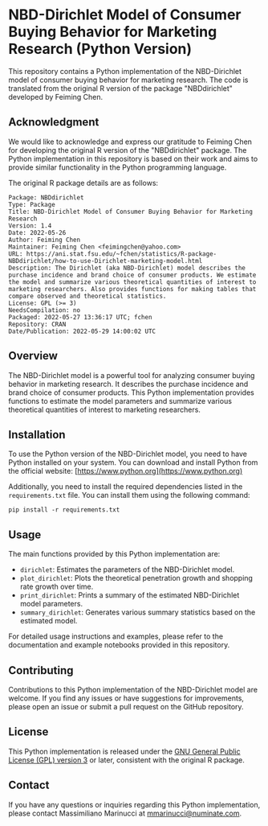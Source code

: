 # NBD-Dirichlet Model of Consumer Buying Behavior for Marketing Research (Python Version)

This repository contains a Python implementation of the NBD-Dirichlet model of consumer buying behavior for marketing research. The code is translated from the original R version of the package "NBDdirichlet" developed by Feiming Chen.

## Acknowledgment

We would like to acknowledge and express our gratitude to Feiming Chen for developing the original R version of the "NBDdirichlet" package. The Python implementation in this repository is based on their work and aims to provide similar functionality in the Python programming language.

The original R package details are as follows:

```
Package: NBDdirichlet
Type: Package
Title: NBD-Dirichlet Model of Consumer Buying Behavior for Marketing Research
Version: 1.4
Date: 2022-05-26
Author: Feiming Chen
Maintainer: Feiming Chen <feimingchen@yahoo.com>
URL: https://ani.stat.fsu.edu/~fchen/statistics/R-package-NBDdirichlet/how-to-use-Dirichlet-marketing-model.html
Description: The Dirichlet (aka NBD-Dirichlet) model describes the purchase incidence and brand choice of consumer products. We estimate the model and summarize various theoretical quantities of interest to marketing researchers. Also provides functions for making tables that compare observed and theoretical statistics.
License: GPL (>= 3)
NeedsCompilation: no
Packaged: 2022-05-27 13:36:17 UTC; fchen
Repository: CRAN
Date/Publication: 2022-05-29 14:00:02 UTC
```

## Overview

The NBD-Dirichlet model is a powerful tool for analyzing consumer buying behavior in marketing research. It describes the purchase incidence and brand choice of consumer products. This Python implementation provides functions to estimate the model parameters and summarize various theoretical quantities of interest to marketing researchers.

## Installation

To use the Python version of the NBD-Dirichlet model, you need to have Python installed on your system. You can download and install Python from the official website: [https://www.python.org](https://www.python.org)

Additionally, you need to install the required dependencies listed in the `requirements.txt` file. You can install them using the following command:

```
pip install -r requirements.txt
```

## Usage

The main functions provided by this Python implementation are:

- `dirichlet`: Estimates the parameters of the NBD-Dirichlet model.
- `plot_dirichlet`: Plots the theoretical penetration growth and shopping rate growth over time.
- `print_dirichlet`: Prints a summary of the estimated NBD-Dirichlet model parameters.
- `summary_dirichlet`: Generates various summary statistics based on the estimated model.

For detailed usage instructions and examples, please refer to the documentation and example notebooks provided in this repository.

## Contributing

Contributions to this Python implementation of the NBD-Dirichlet model are welcome. If you find any issues or have suggestions for improvements, please open an issue or submit a pull request on the GitHub repository.

## License

This Python implementation is released under the [GNU General Public License (GPL) version 3](https://www.gnu.org/licenses/gpl-3.0.en.html) or later, consistent with the original R package.

## Contact

If you have any questions or inquiries regarding this Python implementation, please contact Massimiliano Marinucci at mmarinucci@numinate.com.
